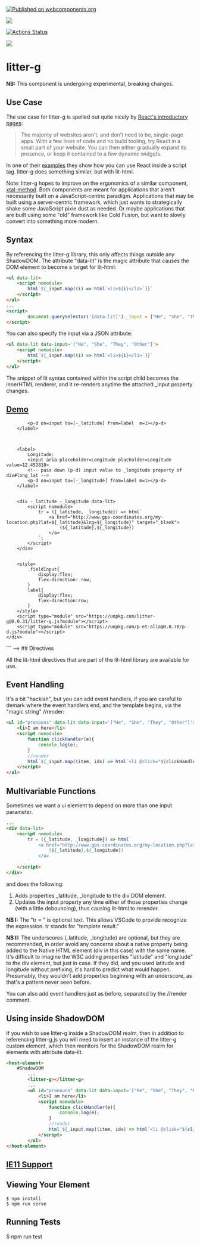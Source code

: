 [![Published on webcomponents.org](https://img.shields.io/badge/webcomponents.org-published-blue.svg)](https://www.webcomponents.org/element/litter-g)

<a href="https://nodei.co/npm/litter-g/"><img src="https://nodei.co/npm/litter-g.png"></a>

[![Actions Status](https://github.com/bahrus/p-et-alia/workflows/CI/badge.svg)](https://github.com/bahrus/p-et-alia/actions?query=workflow%3ACI)


<img src="https://badgen.net/bundlephobia/minzip/litter-g">

# litter-g

**NB:**  This component is undergoing experimental, breaking changes.

## Use Case

The use case for litter-g is spelled out quite nicely by [React's introductory pages](https://reactjs.org/docs/add-react-to-a-website.html):

>The majority of websites aren’t, and don’t need to be, single-page apps. With a few lines of code and no build tooling, try React in a small part of your website. You can then either gradually expand its presence, or keep it contained to a few dynamic widgets.

In one of their [examples](https://raw.githubusercontent.com/reactjs/reactjs.org/master/static/html/single-file-example.html) they show how you can use React inside a script tag.  litter-g does something similar, but with lit-html.

Note:  litter-g hopes to improve on the ergonomics of a similar component, [xtal-method](https://www.webcomponents.org/element/xtal-method).  Both components are meant for applications that aren't necessarily built on a JavaScript-centric paradigm.  Applications that may be built using a server-centric framework, which just wants to strategically shake some JavaScript pixie dust as needed.  Or maybe applications that are built using some "old" framework like Cold Fusion, but want to slowly convert into something more modern. 

## Syntax

By referencing the litter-g library, this only affects things outside any ShadowDOM.  The attribute "data-lit" is the magic attribute that causes the DOM element to become a target for lit-html:


```html
<ul data-lit>
    <script nomodule>
        html`${_input.map((i) => html`<li>${i}</li>`)}`
    </script>
</ul>
...
<script>
        document.querySelector('[data-lit]')._input = ["He", "She", "They", "Other"];
</script>
```

You can also specify the input via a JSON attribute:

```html
<ul data-lit data-input='["He", "She", "They", "Other"]'>
    <script nomodule>
        html`${_input.map((i) => html`<li>${i}</li>`)}`
    </script>
</ul>
```

The snippet of lit syntax contained within the script child becomes the innerHTML renderer, and it re-renders anytime the attached  _input property changes. 

## [Demo](https://jsfiddle.net/bahrus/ma2y8ev0/4/)

<!--
```
<custom-element-demo>
  <template>
    <div>
        <ul data-lit data-input='["He", "She", "They", "Ze"]'>
                <script nomodule>
                    html`${_input.map((i) => html`<li>${i}</li>`)}`
                </script>
        </ul>

        <label>
            Latitude:
            <input aria-placeholder=Latitude placeholder=Latitude value=41.903878>
            <!-- pass down (p-d) input value to _latitude property of div-->
            <p-d on=input to=[-_latitude] from=label  m=1></p-d>
        </label>
        
        

        <label>
            Longitude:
            <input aria-placeholder=Longitude placholder=Longitude value=12.452818>
            <!-- pass down (p-d) input value to _longitude property of div#long_lat -->
            <p-d on=input to=[-_longitude] from=label m=1></p-d>
        </label>

        
        <div -_latitude -_longitude data-lit>
            <script nomodule>
                tr = ({_latitude, _longitude}) => html`
                    <a href="http://www.gps-coordinates.org/my-location.php?lat=${_latitude}&lng=${_longitude}" target="_blank">
                        (${_latitude},${_longitude})
                    </a> 
                `;
            </script>
        </div>


        <style>
            .fieldInput{
                display:flex;
                flex-direction: row;
            }
            label{
                display:flex;
                flex-direction:row;
            }
        </style>
        <script type="module" src="https://unpkg.com/litter-g@0.0.31/litter-g.js?module"></script>
        <script type="module" src="https://unpkg.com/p-et-alia@0.0.70/p-d.js?module"></script>
    </div>
  </template>
</custom-element-demo>
```
-->
## Directives

All the lit-html directives that are part of the lit-html library are available for use.

## Event Handling

It's a bit "hackish", but you can add event handlers, if you are careful to demark where the event handlers end, and the template begins, via the "magic string" //render:

```html
<ul id="pronouns" data-lit data-input='["He", "She", "They", "Other"]'>
    <li>I am here</li>
    <script nomodule>
        function clickHandler(e){
            console.log(e);
        }
        //render
        html`${_input.map((item, idx) => html`<li @click="${clickHandler}" id="li_${idx}">${item}</li>`)}`
    </script>
</ul>
```

## Multivariable Functions

Sometimes we want a ui element to depend on more than one input parameter.  

```html
...
<div data-lit>
    <script nomodule>
        tr = ({_latitude, _longitude}) => html`
            <a href="http://www.gps-coordinates.org/my-location.php?lat=${_latitude}&lng=${_longitude}" target="_blank">
                (${_latitude},${_longitude})
            </a> 
        `
    </script>
</div>
```

and does the following:

1)  Adds properties _latitude, _longitude to the div DOM element.   
2)  Updates the input property any time either of those properties change (with a little debouncing), thus causing lit-html to rerender.

**NB I:** The "tr = " is optional text.  This allows VSCode to provide recognize the expression.  tr stands for "template result."

**NB II:** The underscores (_latitude, _longitude) are optional, but they are recommended, in order avoid any concerns about a native property being added to the Native HTML element (div in this case) with the same name.  It's difficult to imagine the W3C adding properties "latitude" and "longitude" to the div element, but just in case.  If they did, and you used latitude and longitude without prefixing, it's hard to predict what would happen.  Presumably, they wouldn't add properties beginning with an underscore, as that's a pattern never seen before.

You can also add event handlers just as before, separated by the //render comment.

## Using inside ShadowDOM

If you wish to use litter-g inside a ShadowDOM realm, then in addition to referencing litter-g.js you will need to insert an instance of the litter-g custom element, which then monitors for the ShadowDOM realm for elements with attribute data-lit.

```html
<host-element>
    #ShadowDOM
        ...
        <litter-g></litter-g>
        ...
        <ul id="pronouns" data-lit data-input='["He", "She", "They", "Other"]'>
            <li>I am here</li>
            <script nomodule>
                function clickHandler(e){
                    console.log(e);
                }
                //render
                html`${_input.map((item, idx) => html`<li @click="${clickHandler}" id="li_${idx}">${item}</li>`)}`
            </script>
        </ul>
</host-element>
```

##   [IE11 Support](https://youtu.be/YVi6ZYzD_Gc?t=275) 

## Viewing Your Element

```
$ npm install
$ npm run serve
```

## Running Tests

$ npm run test